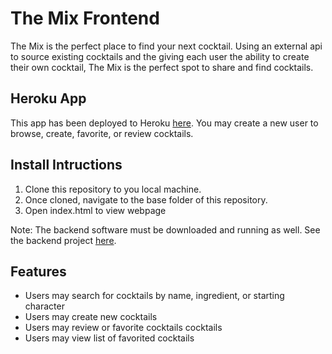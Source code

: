 # The Mix Frontend
The Mix is the perfect place to find your next cocktail. Using an external api to source existing cocktails and the giving each user the ability to create their own cocktail, The Mix is the perfect spot to share and find cocktails.


## Heroku App
This app has been deployed to Heroku [here](https://the-mix.netlify.app/). You may create a new user to browse, create, favorite, or review cocktails.


## Install Intructions
1. Clone this repository to you local machine.
2. Once cloned, navigate to the base folder of this repository.
3. Open index.html to view webpage

Note: The backend software must be downloaded and running as well. See the backend project [here](https://github.com/hoobie4792/the-mix-backend).


## Features
* Users may search for cocktails by name, ingredient, or starting character
* Users may create new cocktails 
* Users may review or favorite cocktails cocktails
* Users may view list of favorited cocktails